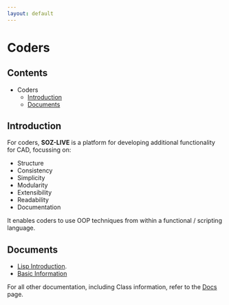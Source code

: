 ```yaml
---
layout: default
---
```


# Coders

## Contents

- Coders
  - [Introduction](#introduction)
  - [Documents](#documents)


## Introduction

For coders, **SOZ-LIVE** is a platform for developing additional functionality for CAD, focussing on:

- Structure
- Consistency
- Simplicity
- Modularity
- Extensibility
- Readability
- Documentation

It enables coders to use OOP techniques from within a functional / scripting language.


## Documents

- [Lisp Introduction](/docs/coders-lisp.html).
- [Basic Information](/docs/coders-basics.html)

For all other documentation, including Class information, refer to the [Docs](/docs.html) page.
